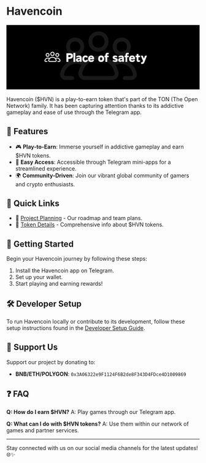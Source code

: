 # Havencoin

![Havencoin Banner](assets/img/IMG_6932.PNG)

Havencoin ($HVN) is a play-to-earn token that's part of the TON (The Open Network) family. It has been capturing attention thanks to its addictive gameplay and ease of use through the Telegram app.

## 🚀 Features

- 🎮 **Play-to-Earn**: Immerse yourself in addictive gameplay and earn $HVN tokens.
- 📱 **Easy Access**: Accessible through Telegram mini-apps for a streamlined experience.
- 🌍 **Community-Driven**: Join our vibrant global community of gamers and crypto enthusiasts.

## 🔗 Quick Links

- 📃 [Project Planning](https://github.com/orgs/RexxBlockchain/projects/1) - Our roadmap and team plans.
- 📘 [Token Details](https://github.com/rexxweb3/RexxBlockchain/wiki/$HVN) - Comprehensive info about $HVN tokens.

## 🚀 Getting Started

Begin your Havencoin journey by following these steps:
1. Install the Havencoin app on Telegram.
2. Set up your wallet.
3. Start playing and earning rewards!

## 🛠 Developer Setup

To run Havencoin locally or contribute to its development, follow these setup instructions found in the [Developer Setup Guide](instructions/developer.md).

## 💖 Support Us

Support our project by donating to:
- **BNB/ETH/POLYGON**: `0x3A06322e9F1124F6B2de8F343D4FDce4D1009869`

## ❓ FAQ

**Q: How do I earn $HVN?**
A: Play games through our Telegram app.

**Q: What can I do with $HVN tokens?**
A: Use them within our network of games and partner services.

---

Stay connected with us on our social media channels for the latest updates! 🌐✨
